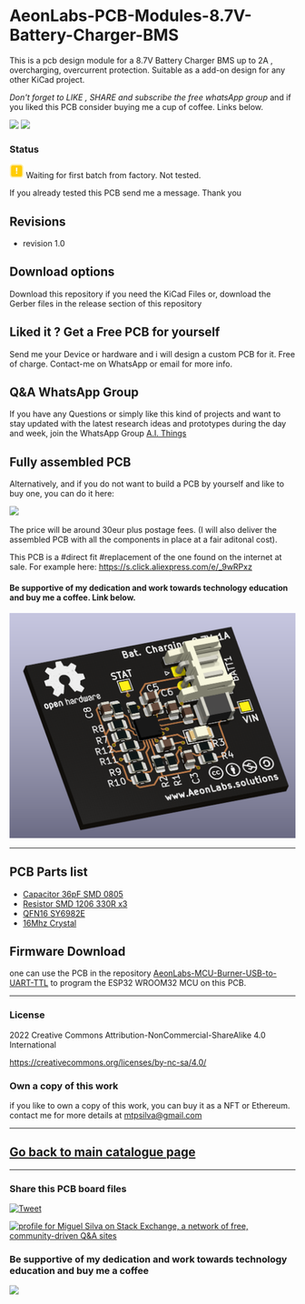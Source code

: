 # AeonLabs-PCB-Modules-8.7V-Battery-Charger-BMS
This is a pcb design module for a  8.7V Battery Charger BMS up to 2A , overcharging, overcurrent protection. Suitable as a add-on design for any other KiCad project.

*Don't forget to LIKE , SHARE and subscribe the free whatsApp group* and if you liked this PCB consider buying me a cup of coffee. Links below.

![](https://views.whatilearened.today/views/github/aeonSolutions/AeonLabs-PCB-Modules-8.7V-Battery-Charger-BMS.svg)
![](https://img.shields.io/github/downloads/aeonSolutions/AeonLabs-PCB-Modules-8.7V-Battery-Charger-BMS/total)

### Status
![](https://github.com/aeonSolutions/AeonLabs-PCB-Modules-2.4Ghz-Receiver-to-UART/blob/main/designs/working_yellow.png)  Waiting for first batch from factory. Not tested.

If you already tested this PCB send me a message. Thank you

## Revisions
- revision 1.0
 
## Download options
Download this repository if you need the KiCad Files or, download the Gerber files in the release section of this repository

## Liked it ? Get a Free PCB for yourself
Send me your Device or hardware and i will design a custom PCB for it. Free of charge. Contact-me on WhatsApp or email for more info. 

## Q&A WhatsApp Group
If you have any Questions or simply  like this kind of projects and want to stay updated with the latest research ideas and prototypes during the day and week, join the WhatsApp Group
[A.I. Things](https://chat.whatsapp.com/FkNC7u83kuy2QRA5sqjBVg)

## Fully assembled PCB
Alternatively, and if you do not want to build a PCB by yourself and like to buy one, you can do it here:

[![](https://github.com/aeonSolutions/PCB-Prototyping-Catalogue/blob/main/tindie_sell.png)](https://www.tindie.com/stores/aeonlabs/)

The price will be around 30eur plus postage fees.
(I will also deliver the assembled PCB with all the components in place at a fair aditonal cost).

This PCB is a #direct fit #replacement of the one found on the internet at sale. For example here: https://s.click.aliexpress.com/e/_9wRPxz

#### Be supportive of my dedication and work towards technology education and buy me a coffee. Link below.

![](https://github.com/aeonSolutions/AeonLabs-PCB-Modules-8.7V-Battery-Charger-BMS/blob/main/designs/pcb_front.png)

________________________________________________________________________________________________________________

## PCB Parts list
- [Capacitor 36pF SMD 0805](https://s.click.aliexpress.com/e/_AVdmzr)
- [Resistor SMD 1206 330R x3 ](https://s.click.aliexpress.com/e/_A7OXrR)
- [QFN16 SY6982E](https://s.click.aliexpress.com/e/_DmTDfkf)
- [16Mhz Crystal](https://s.click.aliexpress.com/e/_DFmHH83)


## Firmware Download 
one can use the PCB in the repository [AeonLabs-MCU-Burner-USB-to-UART-TTL](https://github.com/aeonSolutions/AeonLabs-MCU-Burner-USB-to-UART-TTL) to program the ESP32 WROOM32 MCU on this PCB.

______________________________________________________________________________________________________________________________

### License
2022 Creative Commons Attribution-NonCommercial-ShareAlike 4.0 International

https://creativecommons.org/licenses/by-nc-sa/4.0/

### Own a copy of this work
if you like to own a copy of this work, you can buy it as a NFT or Ethereum. contact me for more details at mtpsilva@gmail.com
________________________________________________________________________________________________________________
## [Go back to main catalogue page](https://github.com/aeonSolutions/PCB-Prototyping-Catalogue)
________________________________________________________________________________________________________________

### Share this PCB board files
[![Tweet](https://img.shields.io/twitter/url/http/shields.io.svg?style=social)](https://twitter.com/intent/tweet?original_referer=https%3A%2F%2Fjitpack.io%2F&ref_src=twsrc%5Etfw&text=Version%201.0%20of%20![](https://github.com/aeonSolutions/AeonLabs-PCB-Modules-8.7V-Battery-Charger-BMS/blob/main/designs/pcb_back.png)%20is%20now%20available%20on%20&tw_p=tweetbutton&url=http%3A%2F%2Fgithub.com%2FaeonSolutions%2F![](https://github.com/aeonSolutions/AeonLabs-PCB-Modules-8.7V-Battery-Charger-BMS/blob/main/designs/pcb_back.png))

<a href="https://stackexchange.com/users/18907312/miguel-silva"><img src="https://stackexchange.com/users/flair/18907312.png" width="208" height="58" alt="profile for Miguel Silva on Stack Exchange, a network of free, community-driven Q&amp;A sites" title="profile for Miguel Silva on Stack Exchange, a network of free, community-driven Q&amp;A sites" /></a>

### Be supportive of my dedication and work towards technology education and buy me a coffee

[<img src="https://cdn.buymeacoffee.com/buttons/v2/default-yellow.png" data-canonical-src="https://cdn.buymeacoffee.com/buttons/v2/default-yellow.png" height="70" />](https://www.buymeacoffee.com/migueltomas)




